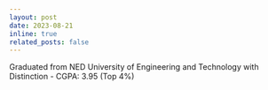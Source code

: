 ```yaml
---
layout: post
date: 2023-08-21
inline: true
related_posts: false
---
```


Graduated from NED University of Engineering and Technology with Distinction - CGPA: 3.95 (Top 4%)

